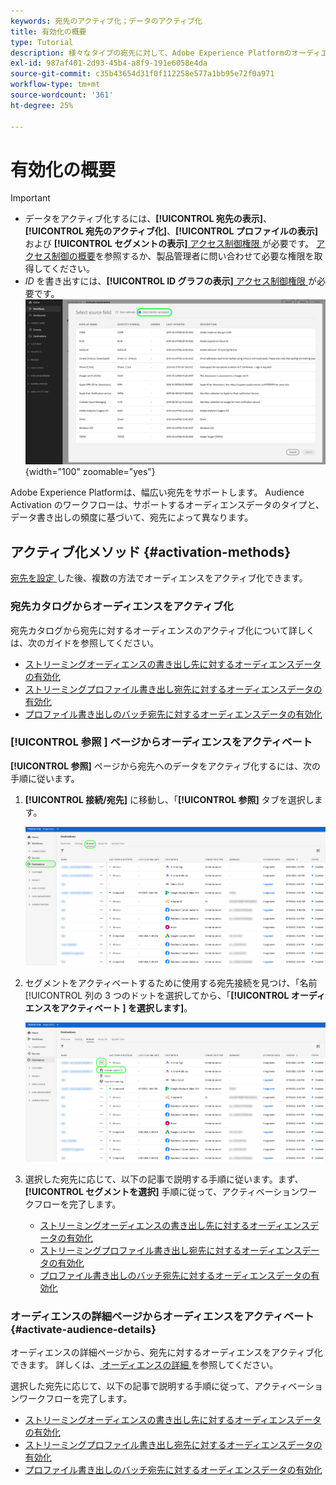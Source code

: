 ```yaml
---
keywords: 宛先のアクティブ化；データのアクティブ化
title: 有効化の概要
type: Tutorial
description: 様々なタイプの宛先に対して、Adobe Experience Platformのオーディエンスをアクティブ化する方法を説明します。
exl-id: 987af401-2d93-45b4-a8f9-191e6058e4da
source-git-commit: c35b43654d31f0f112258e577a1bb95e72f0a971
workflow-type: tm+mt
source-wordcount: '361'
ht-degree: 25%

---
```


# 有効化の概要

>[!IMPORTANT]
> 
>* データをアクティブ化するには、**[!UICONTROL 宛先の表示]**、**[!UICONTROL 宛先のアクティブ化]**、**[!UICONTROL プロファイルの表示]** および **[!UICONTROL セグメントの表示]**[ アクセス制御権限 ](/help/access-control/home.md#permissions) が必要です。 [アクセス制御の概要](/help/access-control/ui/overview.md)を参照するか、製品管理者に問い合わせて必要な権限を取得してください。
>* *ID* を書き出すには、**[!UICONTROL ID グラフの表示]**[ アクセス制御権限 ](/help/access-control/home.md#permissions) が必要です。<br> ![ 宛先に対してオーディエンスをアクティブ化するために、ワークフローでハイライト表示されている ID 名前空間を選択します。](/help/destinations/assets/overview/export-identities-to-destination.png " 宛先に対してオーディエンスをアクティブ化するために、ワークフローでハイライト表示されている ID 名前空間を選択 "){width="100" zoomable="yes"}

Adobe Experience Platformは、幅広い宛先をサポートします。 Audience Activation のワークフローは、サポートするオーディエンスデータのタイプと、データ書き出しの頻度に基づいて、宛先によって異なります。

## アクティブ化メソッド {#activation-methods}

[ 宛先を設定 ](connect-destination.md) した後、複数の方法でオーディエンスをアクティブ化できます。

### 宛先カタログからオーディエンスをアクティブ化

宛先カタログから宛先に対するオーディエンスのアクティブ化について詳しくは、次のガイドを参照してください。

* [ストリーミングオーディエンスの書き出し先に対するオーディエンスデータの有効化](activate-segment-streaming-destinations.md)
* [ストリーミングプロファイル書き出し宛先に対するオーディエンスデータの有効化](activate-streaming-profile-destinations.md)
* [プロファイル書き出しのバッチ宛先に対するオーディエンスデータの有効化](activate-batch-profile-destinations.md)

### [!UICONTROL  参照 ] ページからオーディエンスをアクティベート

**[!UICONTROL 参照]** ページから宛先へのデータをアクティブ化するには、次の手順に従います。

1. **[!UICONTROL 接続/宛先]** に移動し、「**[!UICONTROL 参照]** タブを選択します。

   ![ 「参照」タブ ](../assets/ui/activation-overview/browse-tab.png)

1. セグメントをアクティベートするために使用する宛先接続を見つけ、「名前 [!UICONTROL  列の 3 つのドットを選択してから、「**[!UICONTROL オーディエンスをアクティベート ] を選択します]**。

   ![ 「オーディエンスをアクティベート」ボタン ](../assets/ui/activation-overview/activate-segments.png)

1. 選択した宛先に応じて、以下の記事で説明する手順に従います。まず、**[!UICONTROL セグメントを選択]** 手順に従って、アクティベーションワークフローを完了します。

   * [ストリーミングオーディエンスの書き出し先に対するオーディエンスデータの有効化](activate-segment-streaming-destinations.md)
   * [ストリーミングプロファイル書き出し宛先に対するオーディエンスデータの有効化](activate-streaming-profile-destinations.md)
   * [プロファイル書き出しのバッチ宛先に対するオーディエンスデータの有効化](activate-batch-profile-destinations.md)

### オーディエンスの詳細ページからオーディエンスをアクティベート {#activate-audience-details}

オーディエンスの詳細ページから、宛先に対するオーディエンスをアクティブ化できます。 詳しくは、[ オーディエンスの詳細 ](../../segmentation/ui/audience-portal.md#audience-details) を参照してください。

選択した宛先に応じて、以下の記事で説明する手順に従って、アクティベーションワークフローを完了します。

* [ストリーミングオーディエンスの書き出し先に対するオーディエンスデータの有効化](activate-segment-streaming-destinations.md)
* [ストリーミングプロファイル書き出し宛先に対するオーディエンスデータの有効化](activate-streaming-profile-destinations.md)
* [プロファイル書き出しのバッチ宛先に対するオーディエンスデータの有効化](activate-batch-profile-destinations.md)
